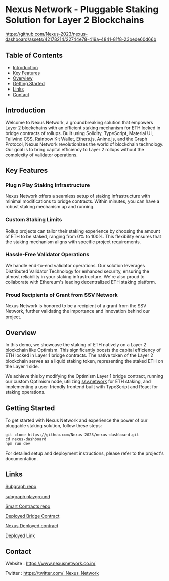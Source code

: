  
# Nexus Network - Pluggable Staking Solution for Layer 2 Blockchains
 

https://github.com/Nexus-2023/nexus-dashboard/assets/42178214/22744e78-419a-4841-81f8-23bede60d66b



## Table of Contents
- [Introduction](#introduction)
- [Key Features](#key-features)
- [Overview](#overview)
- [Getting Started](#getting-started)
- [Links](#links)
- [Contact](#contact)
 

## Introduction

Welcome to Nexus Network, a groundbreaking solution that empowers Layer 2 blockchains with an efficient staking mechanism for ETH locked in bridge contracts of rollups. Built using Solidity, TypeScript, Material UI, Tailwind CSS, Rainbow Kit Wallet, Ethers.js, Anime.js, and the Graph Protocol, Nexus Network revolutionizes the world of blockchain technology. Our goal is to bring capital efficiency to Layer 2 rollups without the complexity of validator operations.

## Key Features

### Plug n Play Staking Infrastructure
Nexus Network offers a seamless setup of staking infrastructure with minimal modifications to bridge contracts. Within minutes, you can have a robust staking mechanism up and running.

### Custom Staking Limits
Rollup projects can tailor their staking experience by choosing the amount of ETH to be staked, ranging from 0% to 100%. This flexibility ensures that the staking mechanism aligns with specific project requirements.

### Hassle-Free Validator Operations
We handle end-to-end validator operations. Our solution leverages Distributed Validator Technology for enhanced security, ensuring the utmost reliability in your staking infrastructure. We're also proud to collaborate with Ethereum's leading decentralized ETH staking platform.

### Proud Recipients of Grant from SSV Network
Nexus Network is honored to be a recipient of a grant from the SSV Network, further validating the importance and innovation behind our project.

## Overview

In this demo, we showcase the staking of ETH natively on a Layer 2 blockchain like Optimism. This significantly boosts the capital efficiency of ETH locked in Layer 1 bridge contracts. The native token of the Layer 2 blockchain serves as a liquid staking token, representing the staked ETH on the Layer 1 side.

We achieve this by modifying the Optimism Layer 1 bridge contract, running our custom Optimism node, utilizing [ssv.network](https://ssv.network/) for ETH staking, and implementing a user-friendly frontend built with TypeScript and React for staking operations.

## Getting Started

To get started with Nexus Network and experience the power of our pluggable staking solution, follow these steps:

```
git clone https://github.com/Nexus-2023/nexus-dashboard.git
cd nexus-dashboard
npm run dev
```
For detailed setup and deployment instructions, please refer to the project's documentation.

## Links
[Subgraph repo](https://github.com/Nexus-2023/subgraph)

[subgraph playground](https://api.studio.thegraph.com/proxy/55430/nexus/version/latest/graphql?query=%0A++++%23%0A++++%23+Welcome+to+The+GraphiQL%0A++++%23%0A++++%23+GraphiQL+is+an+in-browser+tool+for+writing%2C+validating%2C+and%0A++++%23+testing+GraphQL+queries.%0A++++%23%0A++++%23+Type+queries+into+this+side+of+the+screen%2C+and+you+will+see+intelligent%0A++++%23+typeaheads+aware+of+the+current+GraphQL+type+schema+and+live+syntax+and%0A++++%23+validation+errors+highlighted+within+the+text.%0A++++%23%0A++++%23+GraphQL+queries+typically+start+with+a+%22%7B%22+character.+Lines+that+start%0A++++%23+with+a+%23+are+ignored.%0A++++%23%0A++++%23+An+example+GraphQL+query+might+look+like%3A%0A++++%23%0A++++%23+++++%7B%0A++++%23+++++++field%28arg%3A+%22value%22%29+%7B%0A++++%23+++++++++subField%0A++++%23+++++++%7D%0A++++%23+++++%7D%0A++++%23%0A++++%23+Keyboard+shortcuts%3A%0A++++%23%0A++++%23++Prettify+Query%3A++Shift-Ctrl-P+%28or+press+the+prettify+button+above%29%0A++++%23%0A++++%23+++++Merge+Query%3A++Shift-Ctrl-M+%28or+press+the+merge+button+above%29%0A++++%23%0A++++%23+++++++Run+Query%3A++Ctrl-Enter+%28or+press+the+play+button+above%29%0A++++%23%0A++++%23+++Auto+Complete%3A++Ctrl-Space+%28or+just+start+typing%29%0A++++%23%0A++) 

[Smart Contracts repo](https://github.com/Nexus-2023/Nexus-Contracts/tree/nexus/ethOnline)

[Deployed Bridge Contract](https://goerli.etherscan.io/address/0x192BFB9F22c86e9Fd6da506Ac8c7E4CF71d5Da4d#code)

[Nexus Deployed contract](https://goerli.etherscan.io/address/0xe3c0f0089fb0c38c7dd2e780b9309419e1decd77#code)

[Deployed Link](https://nexus-dashboard-omega.vercel.app/) 

## Contact

Website : https://www.nexusnetwork.co.in/
 
Twitter : https://twitter.com/_Nexus_Network

